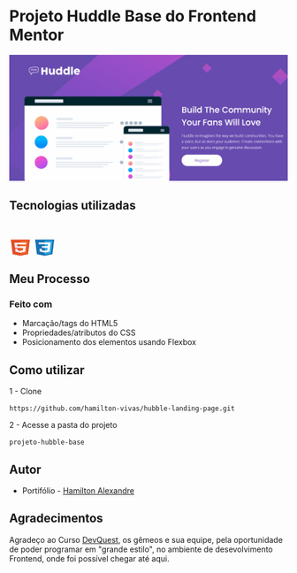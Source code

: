 # Projeto Huddle Base do Frontend Mentor

[<img src="./src/huddle-page.gif" alt="Gif do projeto Huddle-base">](https://www.frontendmentor.io/challenges/huddle-landing-page-with-a-single-introductory-section-B_2Wvxgi0)

## Tecnologias utilizadas

<div style="display: inline_block"><br>

<img align="center" alt="HTML" height="30" width="40"
src="https://raw.githubusercontent.com/devicons/devicon/master/icons/html5/html5-original.svg">
<img align="center" alt="CSS" height="30" width="40" 
src="https://raw.githubusercontent.com/devicons/devicon/master/icons/css3/css3-original.svg">
</div>

## Meu Processo

### Feito com

- Marcação/tags do HTML5
- Propriedades/atributos do CSS
- Posicionamento dos elementos usando Flexbox

## Como utilizar

1 - Clone

```
https://github.com/hamilton-vivas/hubble-landing-page.git
```

2 - Acesse a pasta do projeto

```
projeto-hubble-base
```
## Autor

- Portifólio - [Hamilton Alexandre](https://hamilton-vivas.github.io/portfolio-simplificado/)

## Agradecimentos

Agradeço ao Curso [DevQuest](https://devemdobro.com/devquest-starter/), os gêmeos e sua equipe, pela oportunidade de poder programar em "grande estilo", no ambiente de desevolvimento Frontend, onde foi possível chegar até aqui.
